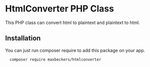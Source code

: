 # HtmlConverter PHP Class

This PHP class can convert html to plaintext and plaintext to html.

## Installation

You can just run composer require to add this package on your app.

```
  composer require maxbeckers/htmlconverter
```
